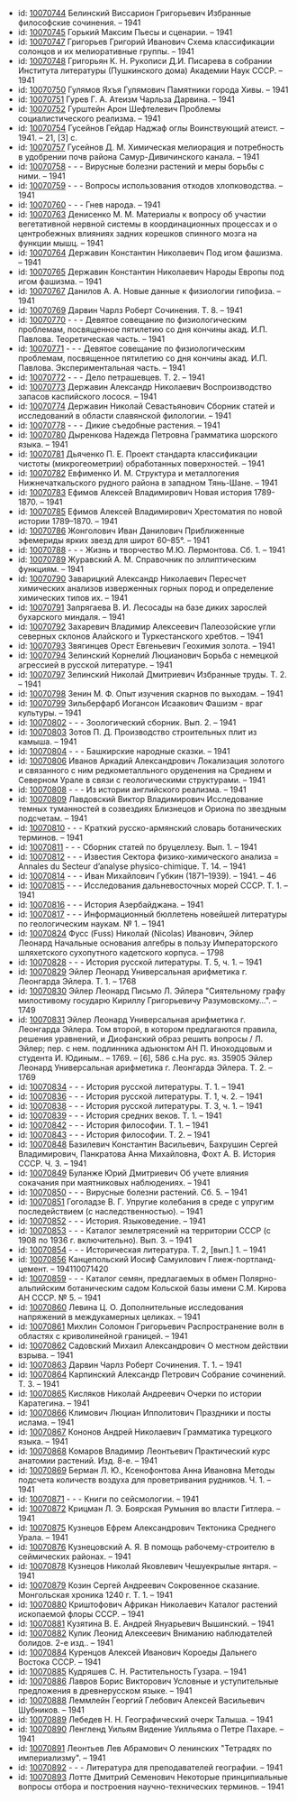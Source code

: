 <ul>
<li>id: <a href="http://books.e-heritage.ru/book/10070744">10070744</a>	Белинский Виссарион Григорьевич Избранные философские сочинения. – 1941</li>
<li>id: <a href="http://books.e-heritage.ru/book/10070745">10070745</a>	Горький Максим Пьесы и сценарии. – 1941</li>
<li>id: <a href="http://books.e-heritage.ru/book/10070747">10070747</a>	Григорьев Григорий Иванович Схема классификации солонцов и их мелиоративные группы. – 1941</li>
<li>id: <a href="http://books.e-heritage.ru/book/10070748">10070748</a>	Григорьян К. Н. Рукописи Д.И. Писарева в собрании Института литературы (Пушкинского дома) Академии Наук СССР. – 1941</li>
<li>id: <a href="http://books.e-heritage.ru/book/10070750">10070750</a>	Гулямов Яхъя Гулямович Памятники города Хивы. – 1941</li>
<li>id: <a href="http://books.e-heritage.ru/book/10070751">10070751</a>	Гурев Г. А. Атеизм Чарльза Дарвина. – 1941</li>
<li>id: <a href="http://books.e-heritage.ru/book/10070752">10070752</a>	Гурштейн Арон Шефтелевич Проблемы социалистического реализма. – 1941</li>
<li>id: <a href="http://books.e-heritage.ru/book/10070754">10070754</a>	Гусейнов Гейдар Наджаф оглы Воинствующий атеист. – 1941. – 21, [3] с.</li>
<li>id: <a href="http://books.e-heritage.ru/book/10070757">10070757</a>	Гусейнов Д. М. Химическая мелиорация и потребность в удобрении почв района Самур-Дивичинского канала. – 1941</li>
<li>id: <a href="http://books.e-heritage.ru/book/10070758">10070758</a>	- - - Вирусные болезни растений и меры борьбы с ними. – 1941</li>
<li>id: <a href="http://books.e-heritage.ru/book/10070759">10070759</a>	- - - Вопросы использования отходов хлопководства. – 1941</li>
<li>id: <a href="http://books.e-heritage.ru/book/10070760">10070760</a>	- - - Гнев народа. – 1941</li>
<li>id: <a href="http://books.e-heritage.ru/book/10070763">10070763</a>	Денисенко М. М. Материалы к вопросу об участии вегетативной нервной системы в координационных процессах и о центробежных влияниях задних корешков спинного мозга на функции мышц. – 1941</li>
<li>id: <a href="http://books.e-heritage.ru/book/10070764">10070764</a>	Державин Константин Николаевич Под игом фашизма. – 1941</li>
<li>id: <a href="http://books.e-heritage.ru/book/10070765">10070765</a>	Державин Константин Николаевич Народы Европы под игом фашизма. – 1941</li>
<li>id: <a href="http://books.e-heritage.ru/book/10070767">10070767</a>	Данилов А. А. Новые данные к физиологии гипофиза. – 1941</li>
<li>id: <a href="http://books.e-heritage.ru/book/10070769">10070769</a>	Дарвин Чарлз Роберт Сочинения. Т. 8. – 1941</li>
<li>id: <a href="http://books.e-heritage.ru/book/10070770">10070770</a>	- - - Девятое совещание по физиологическим проблемам, посвященное пятилетию со дня кончины акад. И.П. Павлова. Теоретическая часть. – 1941</li>
<li>id: <a href="http://books.e-heritage.ru/book/10070771">10070771</a>	- - - Девятое совещание по физиологическим проблемам, посвященное пятилетию со дня кончины акад. И.П. Павлова. Экспериментальная часть. – 1941</li>
<li>id: <a href="http://books.e-heritage.ru/book/10070772">10070772</a>	- - - Дело петрашевцев. Т. 2. – 1941</li>
<li>id: <a href="http://books.e-heritage.ru/book/10070773">10070773</a>	Державин Александр Николаевич Воспроизводство запасов каспийского лосося. – 1941</li>
<li>id: <a href="http://books.e-heritage.ru/book/10070774">10070774</a>	Державин Николай Севастьянович Сборник статей и исследований в области славянской филологии. – 1941</li>
<li>id: <a href="http://books.e-heritage.ru/book/10070778">10070778</a>	- - - Дикие съедобные растения. – 1941</li>
<li>id: <a href="http://books.e-heritage.ru/book/10070780">10070780</a>	Дыренкова Надежда Петровна Грамматика шорского языка. – 1941</li>
<li>id: <a href="http://books.e-heritage.ru/book/10070781">10070781</a>	Дьяченко П. Е. Проект стандарта классификации чистоты (микрогеометрии) обработанных поверхностей. – 1941</li>
<li>id: <a href="http://books.e-heritage.ru/book/10070782">10070782</a>	Евфименко И. М. Структура и металлогения Нижнечаткальского рудного района в западном Тянь-Шане. – 1941</li>
<li>id: <a href="http://books.e-heritage.ru/book/10070783">10070783</a>	Ефимов Алексей Владимирович Новая история 1789-1870. – 1941</li>
<li>id: <a href="http://books.e-heritage.ru/book/10070785">10070785</a>	Ефимов Алексей Владимирович Хрестоматия по новой истории 1789–1870. – 1941</li>
<li>id: <a href="http://books.e-heritage.ru/book/10070786">10070786</a>	Жонголович Иван Данилович Приближенные эфемериды ярких звезд для широт 60–85°. – 1941</li>
<li>id: <a href="http://books.e-heritage.ru/book/10070788">10070788</a>	- - - Жизнь и творчество М.Ю. Лермонтова. Сб. 1. – 1941</li>
<li>id: <a href="http://books.e-heritage.ru/book/10070789">10070789</a>	Журавский А. М. Справочник по эллиптическим функциям. – 1941</li>
<li>id: <a href="http://books.e-heritage.ru/book/10070790">10070790</a>	Заварицкий Александр Николаевич Пересчет химических анализов изверженных горных пород и определение химических типов их. – 1941</li>
<li>id: <a href="http://books.e-heritage.ru/book/10070791">10070791</a>	Запрягаева В. И. Лесосады на базе диких зарослей бухарского миндаля. – 1941</li>
<li>id: <a href="http://books.e-heritage.ru/book/10070792">10070792</a>	Захаревич Владимир Алексеевич Палеозойские угли северных склонов Алайского и Туркестанского хребтов. – 1941</li>
<li>id: <a href="http://books.e-heritage.ru/book/10070793">10070793</a>	Звягинцев Орест Евгеньевич Геохимия золота. – 1941</li>
<li>id: <a href="http://books.e-heritage.ru/book/10070794">10070794</a>	Зелинский Корнелий Люцианович Борьба с немецкой агрессией в русской литературе. – 1941</li>
<li>id: <a href="http://books.e-heritage.ru/book/10070797">10070797</a>	Зелинский Николай Дмитриевич Избранные труды. Т. 2. – 1941</li>
<li>id: <a href="http://books.e-heritage.ru/book/10070798">10070798</a>	Зенин М. Ф. Опыт изучения скарнов по выходам. – 1941</li>
<li>id: <a href="http://books.e-heritage.ru/book/10070799">10070799</a>	Зильберфарб Иогансон Исаакович Фашизм - враг культуры. – 1941</li>
<li>id: <a href="http://books.e-heritage.ru/book/10070802">10070802</a>	- - - Зоологический сборник. Вып. 2. – 1941</li>
<li>id: <a href="http://books.e-heritage.ru/book/10070803">10070803</a>	Зотов П. Д. Производство строительных плит из камыша. – 1941</li>
<li>id: <a href="http://books.e-heritage.ru/book/10070804">10070804</a>	- - - Башкирские народные сказки. – 1941</li>
<li>id: <a href="http://books.e-heritage.ru/book/10070806">10070806</a>	Иванов Аркадий Александрович Локализация золотого и связанного с ним редкометалльного оруденения на Среднем и Северном Урале в связи с геологическими структурами. – 1941</li>
<li>id: <a href="http://books.e-heritage.ru/book/10070808">10070808</a>	- - - Из истории английского реализма. – 1941</li>
<li>id: <a href="http://books.e-heritage.ru/book/10070809">10070809</a>	Лавдовский Виктор Владимирович Исследование темных туманностей в созвездиях Близнецов и Ориона по звездным подсчетам. – 1941</li>
<li>id: <a href="http://books.e-heritage.ru/book/10070810">10070810</a>	- - - Краткий русско-армянский словарь ботанических терминов. – 1941</li>
<li>id: <a href="http://books.e-heritage.ru/book/10070811">10070811</a>	- - - Сборник статей по бруцеллезу. Вып. 1. – 1941</li>
<li>id: <a href="http://books.e-heritage.ru/book/10070812">10070812</a>	- - - Известия Сектора физико-химического анализа = Annales du Secteur d’analyse physico-chimique. Т. 14. – 1941</li>
<li>id: <a href="http://books.e-heritage.ru/book/10070814">10070814</a>	- - - Иван Михайлович Губкин (1871–1939). – 1941. – 46</li>
<li>id: <a href="http://books.e-heritage.ru/book/10070815">10070815</a>	- - - Исследования дальневосточных морей СССР. Т. 1. – 1941</li>
<li>id: <a href="http://books.e-heritage.ru/book/10070816">10070816</a>	- - - История Азербайджана. – 1941</li>
<li>id: <a href="http://books.e-heritage.ru/book/10070817">10070817</a>	- - - Информационный бюллетень новейшей литературы по геологическим наукам. № 1. – 1941</li>
<li>id: <a href="http://books.e-heritage.ru/book/10070824">10070824</a>	Фусс (Fuss) Николай (Nicolas) Иванович, Эйлер Леонард Начальные основания алгебры в пользу Императорского шляхетского сухопутного кадетского корпуса. – 1798</li>
<li>id: <a href="http://books.e-heritage.ru/book/10070828">10070828</a>	- - - История русской литературы. Т. 5, ч. 1. – 1941</li>
<li>id: <a href="http://books.e-heritage.ru/book/10070829">10070829</a>	Эйлер Леонард Универсальная арифметика г. Леонгарда Эйлера. Т. 1. – 1768</li>
<li>id: <a href="http://books.e-heritage.ru/book/10070830">10070830</a>	Эйлер Леонард Письмо Л. Эйлера "Сиятельному графу милостивому государю Кириллу Григорьевичу Разумовскому...". – 1749</li>
<li>id: <a href="http://books.e-heritage.ru/book/10070831">10070831</a>	Эйлер Леонард Универсальная арифметика г. Леонгарда Эйлера. Том второй, в котором предлагаются правила, решения уравнений, и Диофанский образ решить вопросы / Л. Эйлер; пер. с нем. подлинника адъюнктом АН П. Иноходцовым и студента И. Юдиным.. – 1769. – [6], 586 c.На рус. яз. 35905 Эйлер Леонард Универсальная арифметика г. Леонгарда Эйлера. Т. 2. – 1769</li>
<li>id: <a href="http://books.e-heritage.ru/book/10070834">10070834</a>	- - - История русской литературы. Т. 1. – 1941</li>
<li>id: <a href="http://books.e-heritage.ru/book/10070836">10070836</a>	- - - История русской литературы. Т. 1, ч. 2. – 1941</li>
<li>id: <a href="http://books.e-heritage.ru/book/10070838">10070838</a>	- - - История русской литературы. Т. 3, ч. 1. – 1941</li>
<li>id: <a href="http://books.e-heritage.ru/book/10070839">10070839</a>	- - - История средних веков. Т. 1. – 1941</li>
<li>id: <a href="http://books.e-heritage.ru/book/10070842">10070842</a>	- - - История философии. Т. 1. – 1941</li>
<li>id: <a href="http://books.e-heritage.ru/book/10070843">10070843</a>	- - - История философии. Т. 2. – 1941</li>
<li>id: <a href="http://books.e-heritage.ru/book/10070848">10070848</a>	Базилевич Константин Васильевич, Бахрушин Сергей Владимирович, Панкратова Анна Михайловна, Фохт А. В. История СССР. Ч. 3. – 1941</li>
<li>id: <a href="http://books.e-heritage.ru/book/10070849">10070849</a>	Буланже Юрий Дмитриевич Об учете влияния сокачания при маятниковых наблюдениях. – 1941</li>
<li>id: <a href="http://books.e-heritage.ru/book/10070850">10070850</a>	- - - Вирусные болезни растений. Сб. 5. – 1941</li>
<li>id: <a href="http://books.e-heritage.ru/book/10070851">10070851</a>	Гоголадзе В. Г. Упругие колебания в среде с упругим последействием (с наследственностью). – 1941</li>
<li>id: <a href="http://books.e-heritage.ru/book/10070852">10070852</a>	- - - История. Языковедение. – 1941</li>
<li>id: <a href="http://books.e-heritage.ru/book/10070853">10070853</a>	- - - Каталог землетрясений на территории СССР (с 1908 по 1936 г. включительно). Вып. 3. – 1941</li>
<li>id: <a href="http://books.e-heritage.ru/book/10070854">10070854</a>	- - - Историческая литература. Т. 2, [вып.] 1. – 1941</li>
<li>id: <a href="http://books.e-heritage.ru/book/10070856">10070856</a>	Канцепольский Иосиф Самуилович Глиеж-портланд-цемент. – 194110071420</li>
<li>id: <a href="http://books.e-heritage.ru/book/10070859">10070859</a>	- - - Каталог семян, предлагаемых в обмен Полярно-альпийским ботаническим садом Кольской базы имени С.М. Кирова АН СССР. № 5. – 1941</li>
<li>id: <a href="http://books.e-heritage.ru/book/10070860">10070860</a>	Левина Ц. О. Дополнительные исследования напряжений в междукамерных целиках. – 1941</li>
<li>id: <a href="http://books.e-heritage.ru/book/10070861">10070861</a>	Михлин Соломон Григорьевич Распространение волн в областях с криволинейной границей. – 1941</li>
<li>id: <a href="http://books.e-heritage.ru/book/10070862">10070862</a>	Садовский Михаил Александрович О местном действии взрыва. – 1941</li>
<li>id: <a href="http://books.e-heritage.ru/book/10070863">10070863</a>	Дарвин Чарлз Роберт Сочинения. Т. 1. – 1941</li>
<li>id: <a href="http://books.e-heritage.ru/book/10070864">10070864</a>	Карпинский Александр Петрович Собрание сочинений. Т. 3. – 1941</li>
<li>id: <a href="http://books.e-heritage.ru/book/10070865">10070865</a>	Кисляков Николай Андреевич Очерки по истории Каратегина. – 1941</li>
<li>id: <a href="http://books.e-heritage.ru/book/10070866">10070866</a>	Климович Люциан Ипполитович Праздники и посты ислама. – 1941</li>
<li>id: <a href="http://books.e-heritage.ru/book/10070867">10070867</a>	Кононов Андрей Николаевич Грамматика турецкого языка. – 1941</li>
<li>id: <a href="http://books.e-heritage.ru/book/10070868">10070868</a>	Комаров Владимир Леонтьевич Практический курс анатомии растений. Изд. 8-е. – 1941</li>
<li>id: <a href="http://books.e-heritage.ru/book/10070869">10070869</a>	Берман Л. Ю., Ксенофонтова Анна Ивановна Методы подсчета количеств воздуха для проветривания рудников. Ч. 1. – 1941</li>
<li>id: <a href="http://books.e-heritage.ru/book/10070871">10070871</a>	- - - Книги по сейсмологии. – 1941</li>
<li>id: <a href="http://books.e-heritage.ru/book/10070872">10070872</a>	Крицман Л. Э. Боярская Румыния во власти Гитлера. – 1941</li>
<li>id: <a href="http://books.e-heritage.ru/book/10070875">10070875</a>	Кузнецов Ефрем Александрович Тектоника Среднего Урала. – 1941</li>
<li>id: <a href="http://books.e-heritage.ru/book/10070876">10070876</a>	Кузнецовский А. Я. В помощь рабочему-строителю в сеймических районах. – 1941</li>
<li>id: <a href="http://books.e-heritage.ru/book/10070878">10070878</a>	Кузнецов Николай Яковлевич Чешуекрылые янтаря. – 1941</li>
<li>id: <a href="http://books.e-heritage.ru/book/10070879">10070879</a>	Козин Сергей Андреевич Сокровенное сказание. Монгольская хроника 1240 г. Т. 1. – 1941</li>
<li>id: <a href="http://books.e-heritage.ru/book/10070880">10070880</a>	Криштофович Африкан Николаевич Каталог растений ископаемой флоры СССР. – 1941</li>
<li>id: <a href="http://books.e-heritage.ru/book/10070881">10070881</a>	Кузятина В. Е. Андрей Януарьевич Вышинский. – 1941</li>
<li>id: <a href="http://books.e-heritage.ru/book/10070882">10070882</a>	Кулик Леонид Алексеевич Вниманию наблюдателей болидов. 2-е изд.. – 1941</li>
<li>id: <a href="http://books.e-heritage.ru/book/10070884">10070884</a>	Куренцов Алексей Иванович Короеды Дальнего Востока СССР. – 1941</li>
<li>id: <a href="http://books.e-heritage.ru/book/10070885">10070885</a>	Кудряшев С. Н. Растительность Гузара. – 1941</li>
<li>id: <a href="http://books.e-heritage.ru/book/10070886">10070886</a>	Лавров Борис Викторович Условные и уступительные предложения в древнерусском языке. – 1941</li>
<li>id: <a href="http://books.e-heritage.ru/book/10070888">10070888</a>	Леммлейн Георгий Глебович Алексей Васильевич Шубников. – 1941</li>
<li>id: <a href="http://books.e-heritage.ru/book/10070889">10070889</a>	Лебедев Н. Н. Географический очерк Талыша. – 1941</li>
<li>id: <a href="http://books.e-heritage.ru/book/10070890">10070890</a>	Ленгленд Уильям Видение Уилльяма о Петре Пахаре. – 1941</li>
<li>id: <a href="http://books.e-heritage.ru/book/10070891">10070891</a>	Леонтьев Лев Абрамович О ленинских "Тетрадях по империализму". – 1941</li>
<li>id: <a href="http://books.e-heritage.ru/book/10070892">10070892</a>	- - - Литература для преподавателей географии. – 1941</li>
<li>id: <a href="http://books.e-heritage.ru/book/10070893">10070893</a>	Лотте Дмитрий Семенович Некоторые принципиальные вопросы отбора и построения научно-технических терминов. – 1941</li>
</ul>
